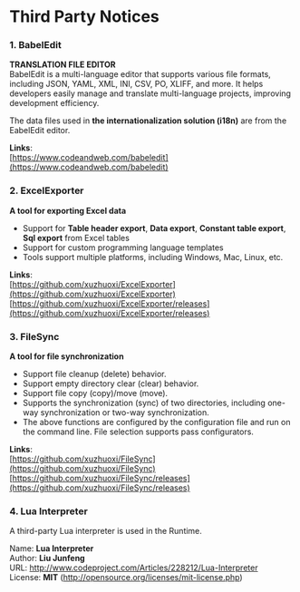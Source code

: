 # Third Party Notices

###  1. BabelEdit
**TRANSLATION FILE EDITOR**  
BabelEdit is a multi-language editor that supports various file formats, including JSON, YAML, XML, INI, CSV, PO, XLIFF, and more. It helps developers easily manage and translate multi-language projects, improving development efficiency.  

The data files used in **the internationalization solution (i18n)** are from the EabelEdit editor.  

**Links**:  
[https://www.codeandweb.com/babeledit](https://www.codeandweb.com/babeledit)  

###  2. ExcelExporter
**A tool for exporting Excel data**  
+ Support for **Table header export**, **Data export**, **Constant table export**, **Sql export** from Excel tables  
+ Support for custom programming language templates  
+ Tools support multiple platforms, including Windows, Mac, Linux, etc.  

**Links**:  
[https://github.com/xuzhuoxi/ExcelExporter](https://github.com/xuzhuoxi/ExcelExporter)  
[https://github.com/xuzhuoxi/ExcelExporter/releases](https://github.com/xuzhuoxi/ExcelExporter/releases)  

### 3. FileSync  
**A tool for file synchronization**  
+ Support file cleanup (delete) behavior.  
+ Support empty directory clear (clear) behavior.  
+ Support file copy (copy)/move (move).  
+ Supports the synchronization (sync) of two directories, including one-way synchronization or two-way synchronization.  
+ The above functions are configured by the configuration file and run on the command line. File selection supports pass configurators.  

**Links**:  
[https://github.com/xuzhuoxi/FileSync](https://github.com/xuzhuoxi/FileSync)  
[https://github.com/xuzhuoxi/FileSync/releases](https://github.com/xuzhuoxi/FileSync/releases)  

### 4. Lua Interpreter 
A third-party Lua interpreter is used in the Runtime.  

Name: **Lua Interpreter**  
Author: **Liu Junfeng**  
URL: http://www.codeproject.com/Articles/228212/Lua-Interpreter  
License: **MIT** (http://opensource.org/licenses/mit-license.php)  